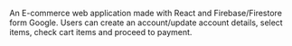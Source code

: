 An E-commerce web application made with React and Firebase/Firestore form Google. Users can create an account/update account details, select items, check cart items and proceed to payment.
